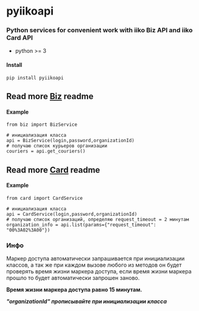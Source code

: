 # pyiikoapi

### Python services for convenient work with iiko Biz API and iiko Card API
* python >= 3
#### Install
    pip install pyiikoapi

## Read more [Biz](biz/readme.md) readme
#### Example
    from biz import BizService

    # инициализация класса 
    api = BizService(login,password,organizationId)
    # получаю список курьеров организации
    couriers = api.get_couriers()
## Read more [Card](card/readme.md) readme
#### Example
    from card import CardService
    
    # инициализация класса 
    api = CardService(login,password,organizationId)
    # получаю список организаций, определяю request_timeout = 2 минутам
    organization_info = api.list(params={"request_timeout": "00%3A02%3A00"})

### Инфо
Маркер доступа автоматически запрашивается при инициализации классов, а так же при каждом вызове любого из методов он будет проверять время жизни маркера доступа, если время жизни маркера прошло то будет автоматически запрошен заново.

**Время жизни маркера доступа равно 15 минутам.**

**_"organizationId" прописывайте при инициализации класса_**
